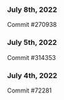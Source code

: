 ### July 8th, 2022

Commit #270938

### July 5th, 2022

Commit #314353


### July 4th, 2022

Commit #72281
